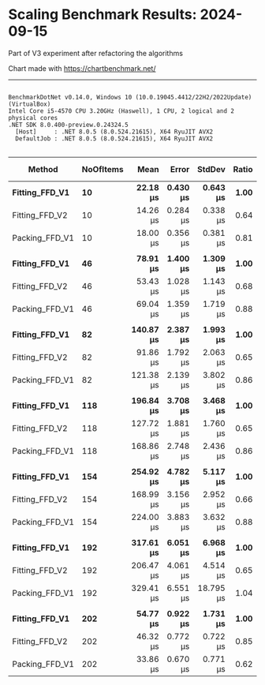 # Scaling Benchmark Results: 2024-09-15

Part of V3 experiment after refactoring the algorithms



Chart made with https://chartbenchmark.net/

----


```

BenchmarkDotNet v0.14.0, Windows 10 (10.0.19045.4412/22H2/2022Update) (VirtualBox)
Intel Core i5-4570 CPU 3.20GHz (Haswell), 1 CPU, 2 logical and 2 physical cores
.NET SDK 8.0.400-preview.0.24324.5
  [Host]     : .NET 8.0.5 (8.0.524.21615), X64 RyuJIT AVX2
  DefaultJob : .NET 8.0.5 (8.0.524.21615), X64 RyuJIT AVX2


```
| Method         | NoOfItems | Mean      | Error    | StdDev    | Ratio | RatioSD | Gen0    | Allocated | Alloc Ratio |
|--------------- |---------- |----------:|---------:|----------:|------:|--------:|--------:|----------:|------------:|
| **Fitting_FFD_V1** | **10**        |  **22.18 μs** | **0.430 μs** |  **0.643 μs** |  **1.00** |    **0.04** |  **1.7395** |   **5.41 KB** |        **1.00** |
| Fitting_FFD_V2 | 10        |  14.26 μs | 0.284 μs |  0.338 μs |  0.64 |    0.02 |  1.2360 |    3.8 KB |        0.70 |
| Packing_FFD_V1 | 10        |  18.00 μs | 0.356 μs |  0.381 μs |  0.81 |    0.03 |  2.0142 |   6.24 KB |        1.15 |
|                |           |           |          |           |       |         |         |           |             |
| **Fitting_FFD_V1** | **46**        |  **78.91 μs** | **1.400 μs** |  **1.309 μs** |  **1.00** |    **0.02** |  **6.2256** |  **19.29 KB** |        **1.00** |
| Fitting_FFD_V2 | 46        |  53.43 μs | 1.028 μs |  1.143 μs |  0.68 |    0.02 |  3.9063 |  12.12 KB |        0.63 |
| Packing_FFD_V1 | 46        |  69.04 μs | 1.359 μs |  1.719 μs |  0.88 |    0.03 |  6.8359 |  21.02 KB |        1.09 |
|                |           |           |          |           |       |         |         |           |             |
| **Fitting_FFD_V1** | **82**        | **140.87 μs** | **2.387 μs** |  **1.993 μs** |  **1.00** |    **0.02** | **10.7422** |  **33.01 KB** |        **1.00** |
| Fitting_FFD_V2 | 82        |  91.86 μs | 1.792 μs |  2.063 μs |  0.65 |    0.02 |  6.5918 |  20.21 KB |        0.61 |
| Packing_FFD_V1 | 82        | 121.38 μs | 2.139 μs |  3.802 μs |  0.86 |    0.03 | 11.4746 |  35.34 KB |        1.07 |
|                |           |           |          |           |       |         |         |           |             |
| **Fitting_FFD_V1** | **118**       | **196.84 μs** | **3.708 μs** |  **3.468 μs** |  **1.00** |    **0.02** | **14.8926** |  **45.66 KB** |        **1.00** |
| Fitting_FFD_V2 | 118       | 127.72 μs | 1.881 μs |  1.760 μs |  0.65 |    0.01 |  8.7891 |  27.24 KB |        0.60 |
| Packing_FFD_V1 | 118       | 168.86 μs | 2.748 μs |  2.436 μs |  0.86 |    0.02 | 15.6250 |  48.55 KB |        1.06 |
|                |           |           |          |           |       |         |         |           |             |
| **Fitting_FFD_V1** | **154**       | **254.92 μs** | **4.782 μs** |  **5.117 μs** |  **1.00** |    **0.03** | **19.5313** |  **59.97 KB** |        **1.00** |
| Fitting_FFD_V2 | 154       | 168.99 μs | 3.156 μs |  2.952 μs |  0.66 |    0.02 | 11.7188 |  35.92 KB |        0.60 |
| Packing_FFD_V1 | 154       | 224.00 μs | 3.883 μs |  3.632 μs |  0.88 |    0.02 | 20.5078 |  63.27 KB |        1.05 |
|                |           |           |          |           |       |         |         |           |             |
| **Fitting_FFD_V1** | **192**       | **317.61 μs** | **6.051 μs** |  **6.968 μs** |  **1.00** |    **0.03** | **23.4375** |   **72.2 KB** |        **1.00** |
| Fitting_FFD_V2 | 192       | 206.47 μs | 4.061 μs |  4.514 μs |  0.65 |    0.02 | 13.6719 |  42.22 KB |        0.58 |
| Packing_FFD_V1 | 192       | 329.41 μs | 6.551 μs | 18.795 μs |  1.04 |    0.06 | 24.4141 |  75.63 KB |        1.05 |
|                |           |           |          |           |       |         |         |           |             |
| **Fitting_FFD_V1** | **202**       |  **54.77 μs** | **0.922 μs** |  **1.731 μs** |  **1.00** |    **0.04** |  **1.4648** |   **4.75 KB** |        **1.00** |
| Fitting_FFD_V2 | 202       |  46.32 μs | 0.772 μs |  0.722 μs |  0.85 |    0.03 |  5.0659 |  15.63 KB |        3.29 |
| Packing_FFD_V1 | 202       |  33.86 μs | 0.670 μs |  0.771 μs |  0.62 |    0.02 |  4.6997 |  14.52 KB |        3.06 |
